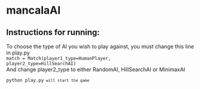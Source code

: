 # mancalaAI

Instructions for running:
-------------------------
To choose the type of AI you wish to play against, you must change this line in play.py  
	    <code>match = Match(player1_type=HumanPlayer, player2_type=HillSearchAI)</code>  
	And change player2_type to either RandomAI, HillSearchAI or MinimaxAI

<code>python play.py<code/> will start the game
